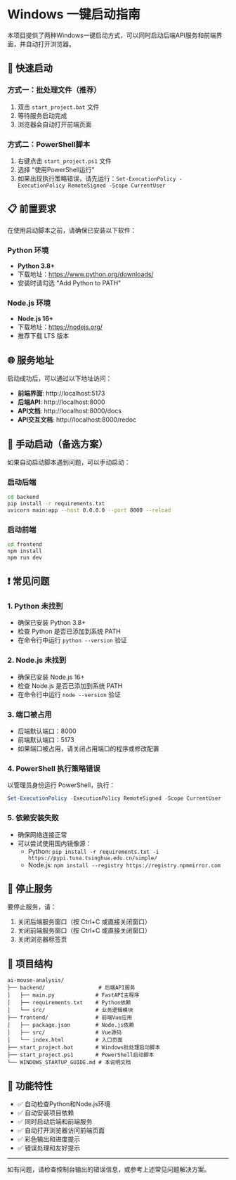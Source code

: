# Windows 一键启动指南

本项目提供了两种Windows一键启动方式，可以同时启动后端API服务和前端界面，并自动打开浏览器。

## 🚀 快速启动

### 方式一：批处理文件（推荐）
1. 双击 `start_project.bat` 文件
2. 等待服务启动完成
3. 浏览器会自动打开前端页面

### 方式二：PowerShell脚本
1. 右键点击 `start_project.ps1` 文件
2. 选择 "使用PowerShell运行"
3. 如果出现执行策略错误，请先运行：`Set-ExecutionPolicy -ExecutionPolicy RemoteSigned -Scope CurrentUser`

## 📋 前置要求

在使用启动脚本之前，请确保已安装以下软件：

### Python 环境
- **Python 3.8+**
- 下载地址：https://www.python.org/downloads/
- 安装时请勾选 "Add Python to PATH"

### Node.js 环境
- **Node.js 16+**
- 下载地址：https://nodejs.org/
- 推荐下载 LTS 版本

## 🌐 服务地址

启动成功后，可以通过以下地址访问：

- **前端界面**: http://localhost:5173
- **后端API**: http://localhost:8000
- **API文档**: http://localhost:8000/docs
- **API交互文档**: http://localhost:8000/redoc

## 🔧 手动启动（备选方案）

如果自动启动脚本遇到问题，可以手动启动：

### 启动后端
```bash
cd backend
pip install -r requirements.txt
uvicorn main:app --host 0.0.0.0 --port 8000 --reload
```

### 启动前端
```bash
cd frontend
npm install
npm run dev
```

## ❗ 常见问题

### 1. Python 未找到
- 确保已安装 Python 3.8+
- 检查 Python 是否已添加到系统 PATH
- 在命令行中运行 `python --version` 验证

### 2. Node.js 未找到
- 确保已安装 Node.js 16+
- 检查 Node.js 是否已添加到系统 PATH
- 在命令行中运行 `node --version` 验证

### 3. 端口被占用
- 后端默认端口：8000
- 前端默认端口：5173
- 如果端口被占用，请关闭占用端口的程序或修改配置

### 4. PowerShell 执行策略错误
以管理员身份运行 PowerShell，执行：
```powershell
Set-ExecutionPolicy -ExecutionPolicy RemoteSigned -Scope CurrentUser
```

### 5. 依赖安装失败
- 确保网络连接正常
- 可以尝试使用国内镜像源：
  - Python: `pip install -r requirements.txt -i https://pypi.tuna.tsinghua.edu.cn/simple/`
  - Node.js: `npm install --registry https://registry.npmmirror.com`

## 🛑 停止服务

要停止服务，请：
1. 关闭后端服务窗口（按 Ctrl+C 或直接关闭窗口）
2. 关闭前端服务窗口（按 Ctrl+C 或直接关闭窗口）
3. 关闭浏览器标签页

## 📝 项目结构

```
ai-mouse-analysis/
├── backend/                 # 后端API服务
│   ├── main.py             # FastAPI主程序
│   ├── requirements.txt    # Python依赖
│   └── src/                # 业务逻辑模块
├── frontend/               # 前端Vue应用
│   ├── package.json        # Node.js依赖
│   ├── src/                # Vue源码
│   └── index.html          # 入口页面
├── start_project.bat       # Windows批处理启动脚本
├── start_project.ps1       # PowerShell启动脚本
└── WINDOWS_STARTUP_GUIDE.md # 本说明文档
```

## 🎯 功能特性

- ✅ 自动检查Python和Node.js环境
- ✅ 自动安装项目依赖
- ✅ 同时启动后端和前端服务
- ✅ 自动打开浏览器访问前端页面
- ✅ 彩色输出和进度提示
- ✅ 错误处理和友好提示

---

如有问题，请检查控制台输出的错误信息，或参考上述常见问题解决方案。